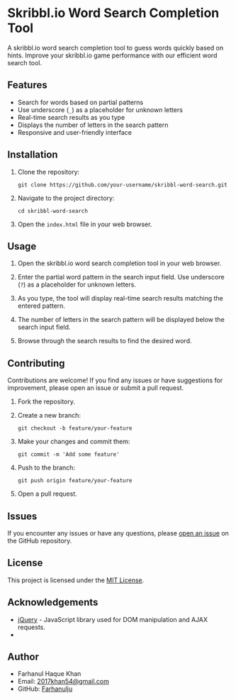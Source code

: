 # Skribbl.io Word Search Completion Tool

A skribbl.io word search completion tool to guess words quickly based on hints. Improve your skribbl.io game performance with our efficient word search tool.

## Features

- Search for words based on partial patterns
- Use underscore (`_`) as a placeholder for unknown letters
- Real-time search results as you type
- Displays the number of letters in the search pattern
- Responsive and user-friendly interface

## Installation

1. Clone the repository:
   ```
   git clone https://github.com/your-username/skribbl-word-search.git
   ```

2. Navigate to the project directory:
   ```
   cd skribbl-word-search
   ```

3. Open the `index.html` file in your web browser.

## Usage

1. Open the skribbl.io word search completion tool in your web browser.

2. Enter the partial word pattern in the search input field. Use underscore (`?`) as a placeholder for unknown letters.

3. As you type, the tool will display real-time search results matching the entered pattern.

4. The number of letters in the search pattern will be displayed below the search input field.

5. Browse through the search results to find the desired word.

## Contributing

Contributions are welcome! If you find any issues or have suggestions for improvement, please open an issue or submit a pull request.

1. Fork the repository.

2. Create a new branch:
   ```
   git checkout -b feature/your-feature
   ```

3. Make your changes and commit them:
   ```
   git commit -m 'Add some feature'
   ```

4. Push to the branch:
   ```
   git push origin feature/your-feature
   ```

5. Open a pull request.

## Issues

If you encounter any issues or have any questions, please [open an issue](https://github.com/farhanulju/Skribbl-Search/issues) on the GitHub repository.

## License

This project is licensed under the [MIT License](LICENSE).

## Acknowledgements

- [jQuery](https://jquery.com/) - JavaScript library used for DOM manipulation and AJAX requests.
- 
## Author

- Farhanul Haque Khan
- Email: 2017khan54@gmail.com
- GitHub: [Farhanulju](https://github.com/farhanulju)
